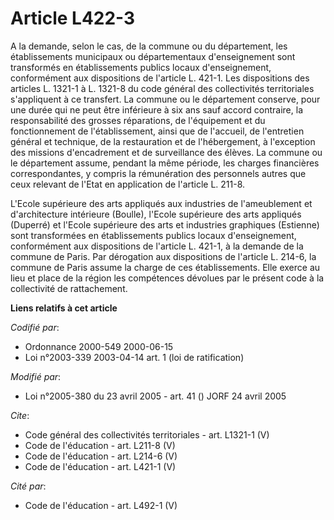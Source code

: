 # Article L422-3

A la demande, selon le cas, de la commune ou du département, les établissements municipaux ou départementaux d'enseignement
sont transformés en établissements publics locaux d'enseignement, conformément aux dispositions de l'article L. 421-1. Les
dispositions des articles L. 1321-1 à L. 1321-8 du code général des collectivités territoriales s'appliquent à ce transfert.
La commune ou le département conserve, pour une durée qui ne peut être inférieure à six ans sauf accord contraire, la
responsabilité des grosses réparations, de l'équipement et du fonctionnement de l'établissement, ainsi que de l'accueil, de
l'entretien général et technique, de la restauration et de l'hébergement, à l'exception des missions d'encadrement et de
surveillance des élèves. La commune ou le département assume, pendant la même période, les charges financières
correspondantes, y compris la rémunération des personnels autres que ceux relevant de l'Etat en application de l'article L.
211-8. 

L'Ecole supérieure des arts appliqués aux industries de l'ameublement et d'architecture intérieure (Boulle), l'Ecole
supérieure des arts appliqués (Duperré) et l'Ecole supérieure des arts et industries graphiques (Estienne) sont transformées
en établissements publics locaux d'enseignement, conformément aux dispositions de l'article L. 421-1, à la demande de la
commune de Paris. Par dérogation aux dispositions de l'article L. 214-6, la commune de Paris assume la charge de ces
établissements. Elle exerce au lieu et place de la région les compétences dévolues par le présent code à la collectivité de
rattachement.

**Liens relatifs à cet article**

_Codifié par_:

  - Ordonnance 2000-549 2000-06-15
  - Loi n°2003-339 2003-04-14 art. 1 (loi de ratification)

_Modifié par_:

  - Loi n°2005-380 du 23 avril 2005 - art. 41 () JORF 24 avril 2005

_Cite_:

  - Code général des collectivités territoriales - art. L1321-1 (V)
  - Code de l'éducation - art. L211-8 (V)
  - Code de l'éducation - art. L214-6 (V)
  - Code de l'éducation - art. L421-1 (V)

_Cité par_:

  - Code de l'éducation - art. L492-1 (V)
